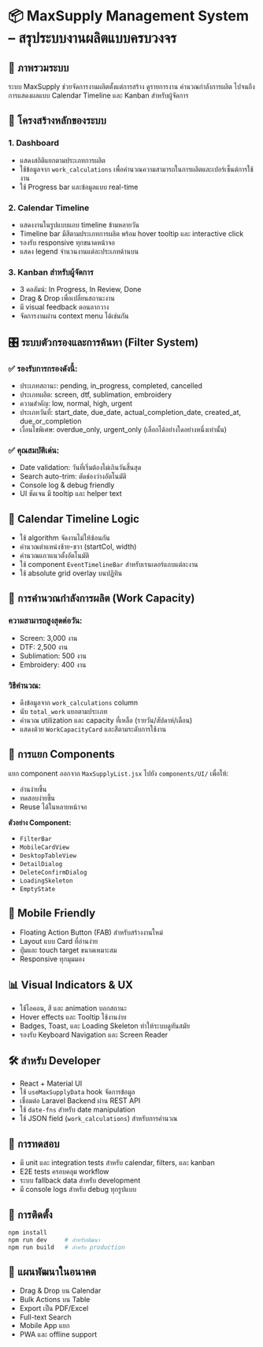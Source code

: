 # 📦 MaxSupply Management System – สรุประบบงานผลิตแบบครบวงจร

## 🧭 ภาพรวมระบบ
ระบบ MaxSupply ช่วยจัดการงานผลิตตั้งแต่การสร้าง ดูรายการงาน คำนวณกำลังการผลิต ไปจนถึงการแสดงผลแบบ Calendar Timeline และ Kanban สำหรับผู้จัดการ

## 🧱 โครงสร้างหลักของระบบ

### 1. Dashboard
- แสดงสถิติแยกตามประเภทการผลิต
- ใช้ข้อมูลจาก `work_calculations` เพื่อคำนวณความสามารถในการผลิตและเปอร์เซ็นต์การใช้งาน
- ใช้ Progress bar และข้อมูลแบบ real-time

### 2. Calendar Timeline
- แสดงงานในรูปแบบแถบ timeline ข้ามหลายวัน
- Timeline bar มีสีตามประเภทการผลิต พร้อม hover tooltip และ interactive click
- รองรับ responsive ทุกขนาดหน้าจอ
- แสดง legend จำนวนงานแต่ละประเภทด้านบน

### 3. Kanban สำหรับผู้จัดการ
- 3 คอลัมน์: In Progress, In Review, Done
- Drag & Drop เพื่อเปลี่ยนสถานะงาน
- มี visual feedback ตอนลากวาง
- จัดการงานผ่าน context menu ได้เช่นกัน

## 🎛️ ระบบตัวกรองและการค้นหา (Filter System)

### ✅ รองรับการกรองดังนี้:
- ประเภทสถานะ: pending, in_progress, completed, cancelled
- ประเภทผลิต: screen, dtf, sublimation, embroidery
- ความสำคัญ: low, normal, high, urgent
- ประเภทวันที่: start_date, due_date, actual_completion_date, created_at, due_or_completion
- เงื่อนไขพิเศษ: overdue_only, urgent_only (เลือกได้อย่างใดอย่างหนึ่งเท่านั้น)

### ✅ คุณสมบัติเด่น:
- Date validation: วันที่เริ่มต้องไม่เกินวันสิ้นสุด
- Search auto-trim: ตัดช่องว่างอัตโนมัติ
- Console log & debug friendly
- UI ชัดเจน มี tooltip และ helper text

## 📅 Calendar Timeline Logic
- ใช้ algorithm จัดงานไม่ให้ซ้อนกัน
- คำนวณตำแหน่งซ้าย-ขวา (startCol, width)
- คำนวณแถวแนวตั้งอัตโนมัติ
- ใช้ component `EventTimelineBar` สำหรับเรนเดอร์แถบแต่ละงาน
- ใช้ absolute grid overlay บนปฏิทิน

## 🔢 การคำนวณกำลังการผลิต (Work Capacity)

### ความสามารถสูงสุดต่อวัน:
- Screen: 3,000 งาน
- DTF: 2,500 งาน
- Sublimation: 500 งาน
- Embroidery: 400 งาน

### วิธีคำนวณ:
- ดึงข้อมูลจาก `work_calculations` column
- นับ `total_work` แยกตามประเภท
- คำนวณ utilization และ capacity ที่เหลือ (รายวัน/สัปดาห์/เดือน)
- แสดงด้วย `WorkCapacityCard` และสีตามระดับการใช้งาน

## 🧩 การแยก Components
แยก component ออกจาก `MaxSupplyList.jsx` ไปยัง `components/UI/` เพื่อให้:
- อ่านง่ายขึ้น
- ทดสอบง่ายขึ้น
- Reuse ได้ในหลายหน้าจอ

**ตัวอย่าง Component:**
- `FilterBar`
- `MobileCardView`
- `DesktopTableView`
- `DetailDialog`
- `DeleteConfirmDialog`
- `LoadingSkeleton`
- `EmptyState`

## 📱 Mobile Friendly
- Floating Action Button (FAB) สำหรับสร้างงานใหม่
- Layout แบบ Card ที่อ่านง่าย
- ปุ่มและ touch target ขนาดเหมาะสม
- Responsive ทุกมุมมอง

## 📊 Visual Indicators & UX
- ใช้ไอคอน, สี และ animation บอกสถานะ
- Hover effects และ Tooltip ใช้งานง่าย
- Badges, Toast, และ Loading Skeleton ทำให้ระบบดูทันสมัย
- รองรับ Keyboard Navigation และ Screen Reader

## 🛠️ สำหรับ Developer
- React + Material UI
- ใช้ `useMaxSupplyData` hook จัดการข้อมูล
- เชื่อมต่อ Laravel Backend ผ่าน REST API
- ใช้ `date-fns` สำหรับ date manipulation
- ใช้ JSON field (`work_calculations`) สำหรับการคำนวณ

## 🧪 การทดสอบ
- มี unit และ integration tests สำหรับ calendar, filters, และ kanban
- E2E tests ครอบคลุม workflow
- ระบบ fallback data สำหรับ development
- มี console logs สำหรับ debug ทุกรูปแบบ

## 📍 การติดตั้ง
```bash
npm install
npm run dev     # สำหรับพัฒนา
npm run build   # สำหรับ production
```

## 🚀 แผนพัฒนาในอนาคต
- Drag & Drop บน Calendar
- Bulk Actions บน Table
- Export เป็น PDF/Excel
- Full-text Search
- Mobile App แยก
- PWA และ offline support